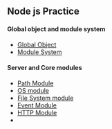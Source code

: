 <h2>Node js Practice </h1>

<h4>Global object and module system</h4>
<ul>
    <li><a href='https://github.com/fahimahammed/node-practice/blob/main/index.js'>Global Object</a></li>
    <li><a href='https://github.com/fahimahammed/node-practice/blob/main/people.js'>Module System</a></li>
</ul>

<h4>Server and Core modules</h4>
<ul>
    <li><a href='https://github.com/fahimahammed/node-practice/blob/main/Lesson-5/path.js'> Path Module</a></li>
    <li><a href='https://github.com/fahimahammed/node-practice/blob/main/Lesson-5/os.js'>OS module</a></li>
    <li><a href='https://github.com/fahimahammed/node-practice/blob/main/Lesson-5/fs.js'>File System module</a></li>
    <li><a href='https://github.com/fahimahammed/node-practice/blob/main/Lesson-5/event.js'>Event Module</a></li>
    <li><a href='https://github.com/fahimahammed/node-practice/blob/main/Lesson-5/http.js'>HTTP Module</a></li>
    <li><a href='https://github.com/fahimahammed/node-practice/blob/main/Lesson-5/'></a></li>
</ul>